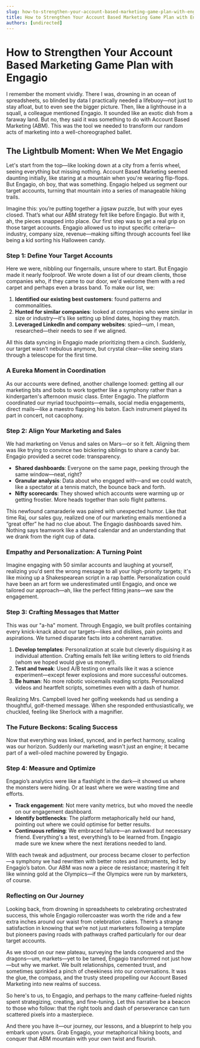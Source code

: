```yaml
---
slug: how-to-strengthen-your-account-based-marketing-game-plan-with-engagio
title: How to Strengthen Your Account Based Marketing Game Plan with Engagio
authors: [undirected]
---
```



# How to Strengthen Your Account Based Marketing Game Plan with Engagio

I remember the moment vividly. There I was, drowning in an ocean of spreadsheets, so blinded by data I practically needed a lifebuoy—not just to stay afloat, but to even see the bigger picture. Then, like a lighthouse in a squall, a colleague mentioned Engagio. It sounded like an exotic dish from a faraway land. But no, they said it was something to do with Account Based Marketing (ABM). This was the tool we needed to transform our random acts of marketing into a well-choreographed ballet.

## The Lightbulb Moment: When We Met Engagio

Let's start from the top—like looking down at a city from a ferris wheel, seeing everything but missing nothing. Account Based Marketing seemed daunting initially, like staring at a mountain when you're wearing flip-flops. But Engagio, oh boy, that was something. Engagio helped us segment our target accounts, turning that mountain into a series of manageable hiking trails.

Imagine this: you’re putting together a jigsaw puzzle, but with your eyes closed. That’s what our ABM strategy felt like before Engagio. But with it, ah, the pieces snapped into place. Our first step was to get a real grip on those target accounts. Engagio allowed us to input specific criteria—industry, company size, revenue—making sifting through accounts feel like being a kid sorting his Halloween candy.

### Step 1: Define Your Target Accounts

Here we were, nibbling our fingernails, unsure where to start. But Engagio made it nearly foolproof. We wrote down a list of our dream clients, those companies who, if they came to our door, we'd welcome them with a red carpet and perhaps even a brass band. To make our list, we:

1. **Identified our existing best customers**: found patterns and commonalities.
2. **Hunted for similar companies**: looked at companies who were similar in size or industry—it's like setting up blind dates, hoping they match.
3. **Leveraged LinkedIn and company websites**: spied—um, I mean, researched—their needs to see if we aligned.

All this data syncing in Engagio made prioritizing them a cinch. Suddenly, our target wasn't nebulous anymore, but crystal clear—like seeing stars through a telescope for the first time.

### A Eureka Moment in Coordination

As our accounts were defined, another challenge loomed: getting all our marketing bits and bobs to work together like a symphony rather than a kindergarten's afternoon music class. Enter Engagio. The platform coordinated our myriad touchpoints—emails, social media engagements, direct mails—like a maestro flapping his baton. Each instrument played its part in concert, not cacophony.

### Step 2: Align Your Marketing and Sales

We had marketing on Venus and sales on Mars—or so it felt. Aligning them was like trying to convince two bickering siblings to share a candy bar. Engagio provided a secret code: transparency.

- **Shared dashboards**: Everyone on the same page, peeking through the same window—neat, right?
- **Granular analysis**: Data about who engaged with—and we could watch, like a spectator at a tennis match, the bounce back and forth.
- **Nifty scorecards**: They showed which accounts were warming up or getting frostier. More heads together than solo flight patterns.

This newfound camaraderie was paired with unexpected humor. Like that time Raj, our sales guy, realized one of our marketing emails mentioned a “great offer” he had no clue about. The Engagio dashboards saved him. Nothing says teamwork like a shared calendar and an understanding that we drank from the right cup of data.

### Empathy and Personalization: A Turning Point

Imagine engaging with 50 similar accounts and laughing at yourself, realizing you'd sent the wrong message to all your high-priority targets; it's like mixing up a Shakespearean script in a rap battle. Personalization could have been an art form we underestimated until Engagio, and once we tailored our approach—ah, like the perfect fitting jeans—we saw the engagement.

### Step 3: Crafting Messages that Matter

This was our "a-ha" moment. Through Engagio, we built profiles containing every knick-knack about our targets—likes and dislikes, pain points and aspirations. We turned disparate facts into a coherent narrative.

1. **Develop templates**: Personalization at scale but cleverly disguising it as individual attention. Crafting emails felt like writing letters to old friends (whom we hoped would give us money!).
2. **Test and tweak**: Used A/B testing on emails like it was a science experiment—except fewer explosions and more successful outcomes.
3. **Be human**: No more robotic voicemails reading scripts. Personalized videos and heartfelt scripts, sometimes even with a dash of humor.

Realizing Mrs. Campbell loved her golfing weekends had us sending a thoughtful, golf-themed message. When she responded enthusiastically, we chuckled, feeling like Sherlock with a magnifier.

### The Future Beckons: Scaling Success

Now that everything was linked, synced, and in perfect harmony, scaling was our horizon. Suddenly our marketing wasn't just an engine; it became part of a well-oiled machine powered by Engagio.

### Step 4: Measure and Optimize

Engagio’s analytics were like a flashlight in the dark—it showed us where the monsters were hiding. Or at least where we were wasting time and efforts.

- **Track engagement**: Not mere vanity metrics, but who moved the needle on our engagement dashboard.
- **Identify bottlenecks**: The platform metaphorically held our hand, pointing out where we could optimise for better results.
- **Continuous refining**: We embraced failure—an awkward but necessary friend. Everything's a test, everything’s to be learned from. Engagio made sure we knew where the next iterations needed to land.

With each tweak and adjustment, our process became closer to perfection—a symphony we had rewritten with better notes and instruments, led by Engagio’s baton. Our ABM was now a piece de resistance; mastering it felt like winning gold at the Olympics—if the Olympics were run by marketers, of course.

### Reflecting on Our Journey

Looking back, from drowning in spreadsheets to celebrating orchestrated success, this whole Engagio rollercoaster was worth the ride and a few extra inches around our waist from celebration cakes. There’s a strange satisfaction in knowing that we’re not just marketers following a template but pioneers paving roads with pathways crafted particularly for our dear target accounts. 

As we stood on our new plateau, surveying the lands conquered and the dragons—um, markets—yet to be tamed, Engagio transformed not just how—but why we market. We built relationships, cemented trust, and sometimes sprinkled a pinch of cheekiness into our conversations. It was the glue, the compass, and the trusty steed propelling our Account Based Marketing into new realms of success.

So here's to us, to Engagio, and perhaps to the many caffeine-fueled nights spent strategizing, creating, and fine-tuning. Let this narrative be a beacon to those who follow: that the right tools and dash of perseverance can turn scattered pixels into a masterpiece.

And there you have it—our journey, our lessons, and a blueprint to help you embark upon yours. Grab Engagio, your metaphorical hiking boots, and conquer that ABM mountain with your own twist and flourish.